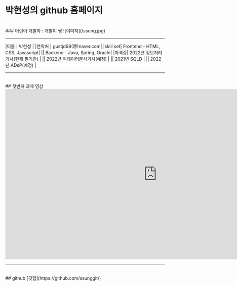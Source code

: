 # 박현성의 github 홈페이지
<br>
### 어린이 개발자 : 개발이 썽
![이미지](/ssung.jpg)
<br>
<hr>
|이름 | 박현성 |
|연락처 | gustjd68(@)naver.com|
|skill set| Frontend - HTML, CSS, Javascript|
|| Backend - Java, Spring, Oracle|
|자격증| 2022년 정보처리기사(현재 필기만) |
|| 2022년 빅데이터분석기사(예정) |
|| 2021년 SQLD |
|| 2022년 ADsP(예정) |

<hr><br>
## 첫번째 과제 영상
<iframe width="956" height="538" src="https://www.youtube.com/embed/k9hp-p7_uBk" title="YouTube video player" frameborder="0" allow="accelerometer; autoplay; clipboard-write; encrypted-media; gyroscope; picture-in-picture" allowfullscreen></iframe>

<hr><br>
## github
[깃헙](https://github.com/ssunggit/)


<br><br>
